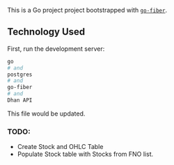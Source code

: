 This is a Go project project bootstrapped with [`go-fiber`](https://gofiber.io/).

## Technology Used

First, run the development server:

```bash
go
# and
postgres
# and
go-fiber
# and
Dhan API
```

This file would be updated.

### TODO:
  * Create Stock and OHLC Table
  * Populate Stock table with Stocks from FNO list.
